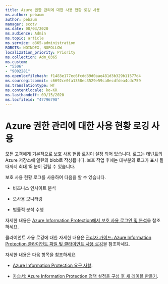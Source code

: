 ```yaml
---
title: Azure 권한 관리에 대한 사용 현황 로깅 사용
ms.author: pebaum
author: pebaum
manager: scotv
ms.date: 08/03/2020
ms.audience: Admin
ms.topic: article
ms.service: o365-administration
ROBOTS: NOINDEX, NOFOLLOW
localization_priority: Priority
ms.collection: Adm_O365
ms.custom:
- "5506"
- "9002281"
ms.openlocfilehash: f1483e177ec6fcdd39d0aae481d3b329b11577d4
ms.sourcegitcommit: c6692ce0fa1358ec3529e59ca0ecdfdea4cdc759
ms.translationtype: HT
ms.contentlocale: ko-KR
ms.lasthandoff: 09/15/2020
ms.locfileid: "47796798"
---
```

# <a name="use-usage-logging-for-azure-rights-management"></a>Azure 권한 관리에 대한 사용 현황 로깅 사용

모든 고객에게 기본적으로 보호 사용 현황 로깅이 설정 되어 있습니다. 로그는 테넌트의 Azure 저장소에 일련의 blob로 작성됩니다. 보호 작업 후에는 대부분의 로그가 표시 될 때까지 최대 15 분이 걸릴 수 있습니다.

보호 사용 현황 로그를 사용하여 다음을 할 수 있습니다.

- 비즈니스 인사이트 분석

- 오사용 모니터링

- 법률적 분석 수행

자세한 내용은 [Azure Information Protection에서 보호 사용 로그인 및 분석](https://docs.microsoft.com/azure/information-protection/log-analyze-usage)을 참조하세요.

클라이언트 사용 로깅에 대한 자세한 내용은 [관리자 가이드: Azure Information Protection 클라이언트 파일 및 클라이언트 사용 로깅](https://docs.microsoft.com/azure/information-protection/rms-client/client-admin-guide-files-and-logging)을 참조하세요.

자세한 내용은 다음 항목을 참조하세요.

- [Azure Information Protection 요구 사항](https://docs.microsoft.com/azure/information-protection/get-started/requirements).
    
- [자습서: Azure Information Protection 정책 설정을 구성 후 새 레이블 만들기](https://docs.microsoft.com/azure/information-protection/get-started/infoprotect-quick-start-tutorial).